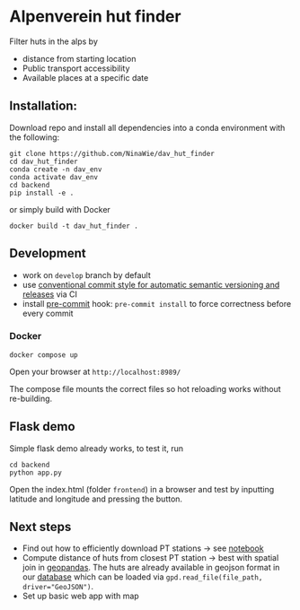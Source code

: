 # Alpenverein hut finder

Filter huts in the alps by
* distance from starting location
* Public transport accessibility
* Available places at a specific date

## Installation:

Download repo and install all dependencies into a conda environment with the following:

```
git clone https://github.com/NinaWie/dav_hut_finder
cd dav_hut_finder
conda create -n dav_env
conda activate dav_env
cd backend
pip install -e .
```

or simply build with Docker

```
docker build -t dav_hut_finder .
```

## Development

* work on `develop` branch by default
* use [conventional commit style for automatic semantic versioning and releases](https://engineering.deloitte.com.au/articles/semantic-versioning-with-conventional-commits) via CI
* install [pre-commit](https://pre-commit.com/) hook: `pre-commit install` to force correctness before every commit

### Docker

```
docker compose up
```

Open your browser at `http://localhost:8989/`

The compose file mounts the correct files so hot reloading works without re-building.

## Flask demo

Simple flask demo already works, to test it, run
```
cd backend
python app.py
```
Open the index.html (folder `frontend`) in a browser and test by inputting latitude and longitude and pressing the button.

## Next steps

* Find out how to efficiently download PT stations -> see [notebook](backend/airbnb_project.ipynb)
* Compute distance of huts from closest PT station -> best with spatial join in [geopandas](https://geopandas.org/en/stable/gallery/spatial_joins.html). The huts are already available in geojson format in our [database](backend/data/huts_database.geojson) which can be loaded via `gpd.read_file(file_path, driver="GeoJSON")`.
* Set up basic web app with map
